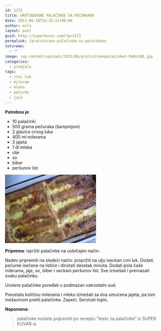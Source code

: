 ```yaml
---
id: 1172
title: GRATINIRANE PALAČINKE SA PEČURKAMA
date: 2011-06-18T14:15:21+00:00
author: mila
layout: post
guid: http://superkuvar.com/?p=1172
permalink: /gratinirane-palačinke-sa-pečurkama/
totvreme:
  - ""
image: /wp-content/uploads/2011/06/gratiniranepalacinke1-940x198.jpg
categories:
  - predjela
tags:
  - crni luk
  - mileram
  - mleko
  - pečurke
  - jaja
---
```

**Potrebno je**:

  * 10 palačinki
  * 500 grama pečuraka (šampinjoni)
  * 2 glavice crnog luka
  * 400 ml milerama
  * 3 jajeta
  * 1 dl mleka
  * ulje
  * so
  * biber
  * peršunov list

[<img class="alignnone size-medium wp-image-9278" src="/wp-content/uploads/2011/06/gratiniranepalacinke1-300x225.jpg" alt="gratiniranepalacinke" width="300" height="225" />](/wp-content/uploads/2011/06/gratiniranepalacinke1.jpg)

**Priprema**: ispržiti palačinke na uobičajen način.

Nadev pripremiti na sledeći način: propržiti na ulju iseckan crni luk. Dodati pečurke isečene na listiće i dinstati desetak minuta. Dodati pola čaše milerama, jaje, so, biber i seckani peršunov list. Sve izmešati i premazati svaku palačinku.

Urolane palačinke poređati u podmazan vatrostalni sud.

Preostalu količinu milerama i mleko izmešati sa dva umućena jajeta, pa tom mešavinom preliti palačinke. Zapeći. Servirati toplo.

**Napomena**: 
> palačinke možete pripremiti po receptu &#8221;testo za palačinke&#8221; iz SUPER KUVAR-a.